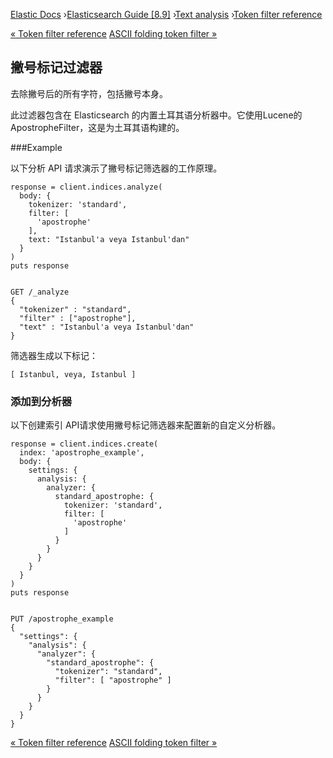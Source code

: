 

[Elastic Docs](/guide/) ›[Elasticsearch Guide [8.9]](index.md) ›[Text
analysis](analysis.md) ›[Token filter reference](analysis-tokenfilters.md)

[« Token filter reference](analysis-tokenfilters.md) [ASCII folding token
filter »](analysis-asciifolding-tokenfilter.md)

## 撇号标记过滤器

去除撇号后的所有字符，包括撇号本身。

此过滤器包含在 Elasticsearch 的内置土耳其语分析器中。它使用Lucene的ApostropheFilter，这是为土耳其语构建的。

###Example

以下分析 API 请求演示了撇号标记筛选器的工作原理。

    
    
    response = client.indices.analyze(
      body: {
        tokenizer: 'standard',
        filter: [
          'apostrophe'
        ],
        text: "Istanbul'a veya Istanbul'dan"
      }
    )
    puts response
    
    
    GET /_analyze
    {
      "tokenizer" : "standard",
      "filter" : ["apostrophe"],
      "text" : "Istanbul'a veya Istanbul'dan"
    }

筛选器生成以下标记：

    
    
    [ Istanbul, veya, Istanbul ]

### 添加到分析器

以下创建索引 API请求使用撇号标记筛选器来配置新的自定义分析器。

    
    
    response = client.indices.create(
      index: 'apostrophe_example',
      body: {
        settings: {
          analysis: {
            analyzer: {
              standard_apostrophe: {
                tokenizer: 'standard',
                filter: [
                  'apostrophe'
                ]
              }
            }
          }
        }
      }
    )
    puts response
    
    
    PUT /apostrophe_example
    {
      "settings": {
        "analysis": {
          "analyzer": {
            "standard_apostrophe": {
              "tokenizer": "standard",
              "filter": [ "apostrophe" ]
            }
          }
        }
      }
    }

[« Token filter reference](analysis-tokenfilters.md) [ASCII folding token
filter »](analysis-asciifolding-tokenfilter.md)
